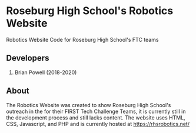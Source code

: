 # Roseburg High School's Robotics Website
Robotics Website Code for Roseburg High School's FTC teams

## Developers
1. Brian Powell (2018-2020)

## About
The Robotics Website was created to show Roseburg High School's outreach in the for their FIRST Tech Challenge Teams, it is currently still in the development process and still lacks content. The website uses HTML, CSS, Javascript, and PHP and is currently hosted at https://rhsrobotics.net/
